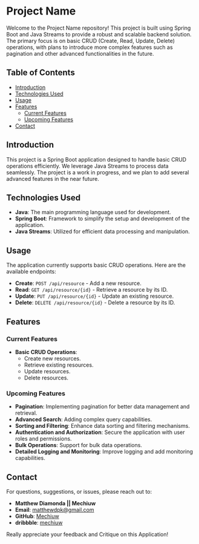 # Project Name

Welcome to the Project Name repository! This project is built using Spring Boot and Java Streams to provide a robust and scalable backend solution. The primary focus is on basic CRUD (Create, Read, Update, Delete) operations, with plans to introduce more complex features such as pagination and other advanced functionalities in the future.

## Table of Contents

- [Introduction](#introduction)
- [Technologies Used](#technologies-used)
- [Usage](#usage)
- [Features](#features)
  - [Current Features](#current-features)
  - [Upcoming Features](#upcoming-features)
- [Contact](#contact)

## Introduction

This project is a Spring Boot application designed to handle basic CRUD operations efficiently. We leverage Java Streams to process data seamlessly. The project is a work in progress, and we plan to add several advanced features in the near future.

## Technologies Used

- **Java**: The main programming language used for development.
- **Spring Boot**: Framework to simplify the setup and development of the application.
- **Java Streams**: Utilized for efficient data processing and manipulation.

## Usage

The application currently supports basic CRUD operations. Here are the available endpoints:

- **Create**: `POST /api/resource` - Add a new resource.
- **Read**: `GET /api/resource/{id}` - Retrieve a resource by its ID.
- **Update**: `PUT /api/resource/{id}` - Update an existing resource.
- **Delete**: `DELETE /api/resource/{id}` - Delete a resource by its ID.

## Features

### Current Features

- **Basic CRUD Operations**: 
  - Create new resources.
  - Retrieve existing resources.
  - Update resources.
  - Delete resources.

### Upcoming Features

- **Pagination**: Implementing pagination for better data management and retrieval.
- **Advanced Search**: Adding complex query capabilities.
- **Sorting and Filtering**: Enhance data sorting and filtering mechanisms.
- **Authentication and Authorization**: Secure the application with user roles and permissions.
- **Bulk Operations**: Support for bulk data operations.
- **Detailed Logging and Monitoring**: Improve logging and add monitoring capabilities.

## Contact

For questions, suggestions, or issues, please reach out to:

- **Matthew Diamonda || Mechiuw**
- **Email**: matthewdpk@gmail.com
- **GitHub**: [Mechiuw](https://github.com/Mechiuw)
- **dribbble**: [mechiuw](https://dribbble.com/mechiuw)

Really appreciate your feedback and Critique on this Application!

